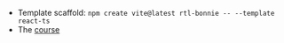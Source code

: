 - Template scaffold: `npm create vite@latest rtl-bonnie -- --template react-ts`
- The [course](https://www.udemy.com/course/react-testing-library)